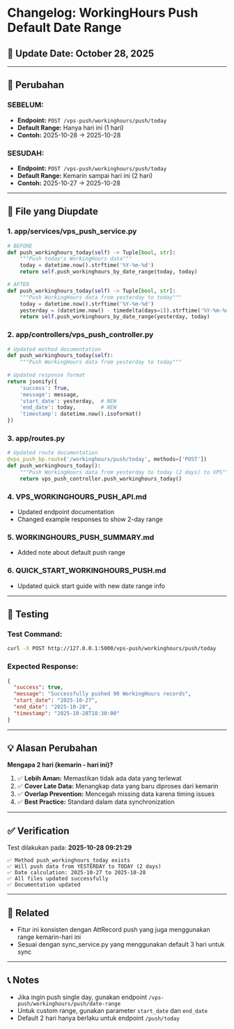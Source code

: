 # Changelog: WorkingHours Push Default Date Range

## 📅 Update Date: October 28, 2025

---

## 🔄 Perubahan

### SEBELUM:
- **Endpoint:** `POST /vps-push/workinghours/push/today`
- **Default Range:** Hanya hari ini (1 hari)
- **Contoh:** 2025-10-28 → 2025-10-28

### SESUDAH:
- **Endpoint:** `POST /vps-push/workinghours/push/today`
- **Default Range:** Kemarin sampai hari ini (2 hari)
- **Contoh:** 2025-10-27 → 2025-10-28

---

## 📝 File yang Diupdate

### 1. **app/services/vps_push_service.py**
```python
# BEFORE
def push_workinghours_today(self) -> Tuple[bool, str]:
    """Push today's WorkingHours data"""
    today = datetime.now().strftime('%Y-%m-%d')
    return self.push_workinghours_by_date_range(today, today)

# AFTER
def push_workinghours_today(self) -> Tuple[bool, str]:
    """Push WorkingHours data from yesterday to today"""
    today = datetime.now().strftime('%Y-%m-%d')
    yesterday = (datetime.now() - timedelta(days=1)).strftime('%Y-%m-%d')
    return self.push_workinghours_by_date_range(yesterday, today)
```

### 2. **app/controllers/vps_push_controller.py**
```python
# Updated method documentation
def push_workinghours_today(self):
    """Push WorkingHours data from yesterday to today"""
    
# Updated response format
return jsonify({
    'success': True,
    'message': message,
    'start_date': yesterday,  # NEW
    'end_date': today,        # NEW
    'timestamp': datetime.now().isoformat()
})
```

### 3. **app/routes.py**
```python
# Updated route documentation
@vps_push_bp.route('/workinghours/push/today', methods=['POST'])
def push_workinghours_today():
    """Push WorkingHours data from yesterday to today (2 days) to VPS"""
    return vps_push_controller.push_workinghours_today()
```

### 4. **VPS_WORKINGHOURS_PUSH_API.md**
- Updated endpoint documentation
- Changed example responses to show 2-day range

### 5. **WORKINGHOURS_PUSH_SUMMARY.md**
- Added note about default push range

### 6. **QUICK_START_WORKINGHOURS_PUSH.md**
- Updated quick start guide with new date range info

---

## 🎯 Testing

### Test Command:
```bash
curl -X POST http://127.0.0.1:5000/vps-push/workinghours/push/today
```

### Expected Response:
```json
{
  "success": true,
  "message": "Successfully pushed 90 WorkingHours records",
  "start_date": "2025-10-27",
  "end_date": "2025-10-28",
  "timestamp": "2025-10-28T18:30:00"
}
```

---

## 💡 Alasan Perubahan

**Mengapa 2 hari (kemarin - hari ini)?**

1. ✅ **Lebih Aman:** Memastikan tidak ada data yang terlewat
2. ✅ **Cover Late Data:** Menangkap data yang baru diproses dari kemarin
3. ✅ **Overlap Prevention:** Mencegah missing data karena timing issues
4. ✅ **Best Practice:** Standard dalam data synchronization

---

## ✅ Verification

Test dilakukan pada: **2025-10-28 09:21:29**

```
✅ Method push_workinghours_today exists
✅ Will push data from YESTERDAY to TODAY (2 days)
✅ Date calculation: 2025-10-27 to 2025-10-28
✅ All files updated successfully
✅ Documentation updated
```

---

## 🔗 Related

- Fitur ini konsisten dengan AttRecord push yang juga menggunakan range kemarin-hari ini
- Sesuai dengan sync_service.py yang menggunakan default 3 hari untuk sync

---

## 📞 Notes

- Jika ingin push single day, gunakan endpoint `/vps-push/workinghours/push/date-range`
- Untuk custom range, gunakan parameter `start_date` dan `end_date`
- Default 2 hari hanya berlaku untuk endpoint `/push/today`
